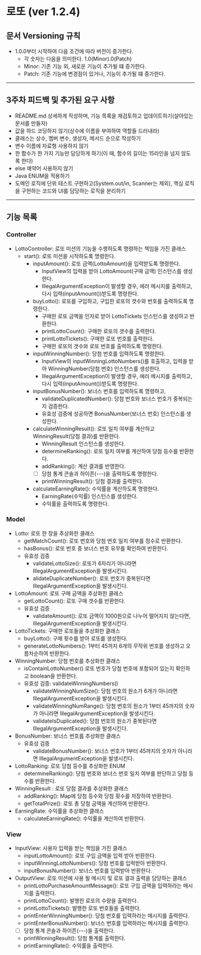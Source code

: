# 로또 (ver 1.2.4)

## 문서 Versioning 규칙

- 1.0.0부터 시작하여 다음 조건에 따라 버전이 증가한다.
  - 각 숫자는 다음을 의미한다. 1.0(Minor).0(Patch)
  - Minor: 기존 기능 외, 새로운 기능이 추가될 떄 증가한다.
  - Patch: 기존 기능에 변경점이 있거나, 기능이 추가될 떄 증가한다.

---

## 3주차 피드백 및 추가된 요구 사항 

- README.md 상세하게 작성하며, 기능 목록을 재검토하고 업데이트하기(살아있는 문서를 만들자)
- 값을 하드 코딩하지 않기(상수에 이름을 부여하여 역할들 드러내라)
- 클래스는 상수, 멤버 변수, 생성자, 메서드 순으로 작성하기
- 변수 이름에 자료형 사용하지 않기
- 한 함수가 한 가지 기능만 담당하게 하기(이 때, 함수의 길이는 15라인을 넘지 않도록 한다)
- else 예약어 사용하지 않기
- Java ENUM을 적용하기
- 도메인 로직에 단위 테스트 구현하고(System.out/in, Scanner는 제외), 핵심 로직을 구현하는 코드와 UI를 담당하는 로직을 분리하기

---

## 기능 목록

### Controller
- LottoController: 로또 미션의 기능을 수행하도록 명령하는 책임을 가진 클래스
  - start(): 로또 미션을 시작하도록 명령한다.
    - inputAmount(): 로또 금액(LottoAmount)을 입력받도록 명령한다.
      - InputView의 입력을 받아 LottoAmount(구매 금액) 인스턴스를 생성한다.
      - IllegalArgumentException이 발생할 경우, 에러 메시지를 출력하고, 다시 입력(inputAmount())받도록 명령한다.
    - buyLotto(): 로또를 구입하고, 구입한 로또의 갯수와 번호를 출력하도록 명령한다.
      - 구매한 로또 금액을 인자로 받아 LottoTickets 인스턴스를 생성하고 반환한다.
      - printLottoCount(): 구매한 로또의 갯수를 출력한다.
      - printLottoTickets(): 구매한 로또 번호를 출력한다.
      - 구매한 로또의 갯수와 로또 번호를 출력하도록 명령한다.
    - inputWinningNumber(): 당첨 번호를 입력하도록 명령한다.
      - InputView의 inputWinningLottoNumbers()를 호출하고, 입력을 받아 WinningNumber(당첨 번호) 인스턴스를 생성한다.
      - IllegalArgumentException이 발생할 경우, 에러 메시지를 출력하고, 다시 입력(inputAmount())받도록 명령한다.
    - inputBonusNumber(): 보너스 번호를 입력하도록 명령하고, 
      - validateDuplicatedNumber(): 당첨 번호와 보너스 번호가 중복되는지 검증한다.
      - 유효성 검증에 성공하면 BonusNumber(보너스 번호) 인스턴스를 생성한다.
    - calculateWinningResult(): 로또 일치 여부를 계산하고 WinningResult(당첨 결과)를 반환한다.
      - WinningResult 인스턴스를 생성한다.
      - determineRanking(): 로또 일치 여부를 계산하여 당첨 등수를 반환한다.
      - addRanking(): 계산 결과를 반영한다.
      - [ ] 당첨 통계 콘솔과 하이픈(---)을 출력하도록 명령한다.
      - printWinningResult(): 당첨 결과를 출력한다.
    - calculateEarningRate(): 수익률을 계산하도록 명령한다.
      - EarningRate(수익률) 인스턴스를 생성한다.
      - 수익률을 출력하도록 명령한다.

### Model
- Lotto: 로또 한 장을 추상화한 클래스
  - getMatchCount(): 로또 번호와 당첨 번호 일치 여부를 정수로 반환한다.
  - hasBonus(): 로또 번호 중 보너스 번호 유무를 확인하여 반환한다.
  - 유효성 검증
    - validateLottoSize(): 로또가 6자리가 아니라면 IllegalArgumentException을 발생시킨다.
    - alidateDuplicateNumber(): 로또 번호가 중복된다면 IllegalArgumentException을 발생시킨다.
- LottoAmount: 로또 구매 금액을 추상화한 클래스
  - getLottoCount(): 로또 구매 갯수를 반환한다.
  - 유효성 검증
    - validateAmount(): 로또 금액이 1000원으로 나누어 떨어지지 않는다면, IllegalArgumentException을 발생시킨다.
- LottoTickets: 구매한 로또들을 추상화한 클래스
  - buyLotto(): 구매 횟수를 받아 로또를 생성한다.
  - generateLottoNumbers(): 1부터 45까지 6개의 무작위 번호를 생성하고 오름차순하여 반환한다.
- WinningNumber: 당첨 번호를 추상화한 클래스
  - isContainLottoNumber() 로또 번호가 당첨 번호에 포함되어 있는지 확인하고 boolean을 반환한다.
  - 유효성 검증: validateWinningNumbers()
    - validateWinningNumSize(): 당첨 번호의 원소가 6개가 아니라면 IllegalArgumentException을 발생시킨다.
    - validateWinningNumRange(): 당첨 번호의 원소가 1부터 45까지의 숫자가 아니라면 IllegalArgumentException을 발생시킨다.
    - validateIsDuplicated(): 당첨 번호의 원소가 중복된다면 IllegalArgumentException을 발생시킨다.
- BonusNumber: 보너스 번호를 추상화한 클래스
  - 유효성 검증
    - validateBonusNumber(): 보너스 번호가 1부터 45까지의 숫자가 아니라면 IllegalArgumentException을 발생시킨다.
- LottoRanking: 로또 당첨 등수를 추상화한 ENUM
  - determineRanking(): 당첨 번호와 보너스 번호 일치 여부를 판단하고 당첨 등수를 반환한다.
- WinningResult : 로또 당첨 결과를 추상화한 클래스
  - addRanking(): Map에 당첨 등수와 당첨 횟수를 저장하여 반환한다.
  - getTotalPrize(): 로또 총 당첨 금액을 계산하여 반환한다.
- EarningRate: 수익률을 추상화한 클래스
  - calculateEarningRate(): 수익률을 계산하여 반환한다.

### View
- InputView: 사용자 입력을 받는 책임을 가진 클래스
  - inputLottoAmount(): 로또 구입 금액을 입력 받아 반환한다.
  - inputWinningLottoNumbers(): 당첨 번호를 입력받아 반환한다.
  - inputBonusNumber(): 보너스 번호를 입력받아 반환한다.
- OutputView: 로또 미션에 사용 될 메시지 및 로또 결과 출력을 담당하는 클래스
  - printLottoPurchaseAmountMessage(): 로또 구입 금액을 입력하라는 메시지를 출력한다.
  - printLottoCount(): 발행한 로또의 수량을 출력한다.
  - printLottoTickets(): 발행한 로또 번호들을 출력한다.
  - printEnterWinningNumber(): 당첨 번호를 입력하라는 메시지를 출력한다.
  - printEnterBonusNumber(): 보너스 번호를 입력하라는 메시지를 출력한다.
  - [ ] 당첨 통계 콘솔과 하이픈(---)을 출력한다.
  - printWinningResult(): 당첨 통계를 출력한다.
  - printEarningRate(): 수익률을 출력한다.
